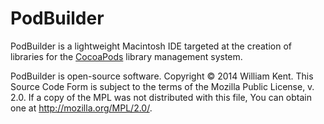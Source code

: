 # PodBuilder

PodBuilder is a lightweight Macintosh IDE targeted at the creation of libraries
for the [CocoaPods](http://cocoapods.org/) library management system.

PodBuilder is open-source software. Copyright © 2014
William Kent. This Source Code Form is subject to the
terms of the Mozilla Public License, v. 2.0. If a copy of
the MPL was not distributed with this file, You can obtain
one at <http://mozilla.org/MPL/2.0/>.
